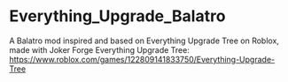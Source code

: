 # Everything_Upgrade_Balatro
A Balatro mod inspired and based on Everything Upgrade Tree on Roblox, made with Joker Forge
Everything Upgrade Tree: https://www.roblox.com/games/122809141833750/Everything-Upgrade-Tree
